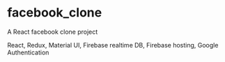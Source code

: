 # facebook_clone
A React facebook clone project

React, Redux, Material UI, Firebase realtime DB, Firebase hosting, Google Authentication
